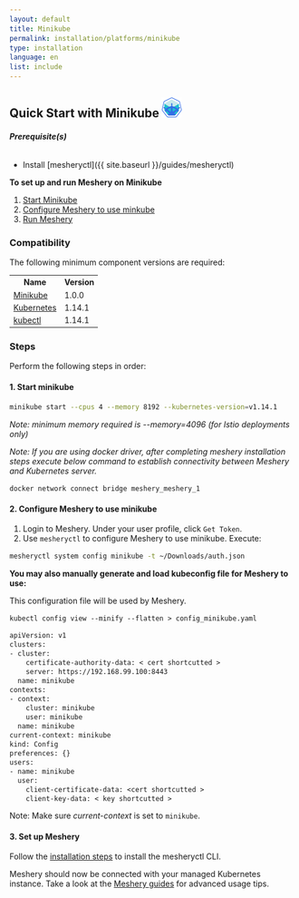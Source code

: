 ```yaml
---
layout: default
title: Minikube
permalink: installation/platforms/minikube
type: installation
language: en
list: include
---
```


## Quick Start with Minikube <img src="/docs/assets/img/platforms/minikube.png" width="35" height="35" />

###### **Prerequisite(s)**

- Install [mesheryctl]({{ site.baseurl }}/guides/mesheryctl)

**To set up and run Meshery on Minikube** 

1. [Start Minikube](#1-start-minikube)
1. [Configure Meshery to use minkube](#2-configure-meshery-to-use-minikube)
1. [Run Meshery](#3-set-up-meshery)

### **Compatibility**
The following minimum component versions are required:

<table id="compatibility-table">
  <tr>
    <th id="model">Name</th>
    <th id="model">Version</th> 
  </tr>
  <tr>
    <td><a href="https://kubernetes.io/docs/tasks/tools/install-minikube/">Minikube</a></td>
    <td>1.0.0 </td>
  </tr>
  <tr>
    <td><a href="https://istio.io/docs/setup/kubernetes/prepare/platform-setup/minikube/">Kubernetes</a></td>
    <td>1.14.1</td>
  </tr>
  <tr>
    <td><a href="https://kubernetes.io/docs/tasks/tools/install-kubectl/">kubectl</a></td>
    <td>1.14.1</td>
  </tr>
</table>

### **Steps**
Perform the following steps in order:

#### 1. **Start minikube**

```bash
minikube start --cpus 4 --memory 8192 --kubernetes-version=v1.14.1
```

*Note: minimum memory required is --memory=4096 (for Istio deployments only)*

*Note: If you are using docker driver, after completing meshery installation steps execute below command to establish connectivity between Meshery and Kubernetes server.*

```
docker network connect bridge meshery_meshery_1
```

#### 2. **Configure Meshery to use minikube**

1. Login to Meshery. Under your user profile, click `Get Token`.
2. Use `mesheryctl` to configure Meshery to use minikube. Execute:

```sh
mesheryctl system config minikube -t ~/Downloads/auth.json
```

**You may also manually generate and load kubeconfig file for Meshery to use:**

This configuration file will be used by Meshery.

```
kubectl config view --minify --flatten > config_minikube.yaml
```

```
apiVersion: v1
clusters:
- cluster:
    certificate-authority-data: < cert shortcutted >
    server: https://192.168.99.100:8443
  name: minikube
contexts:
- context:
    cluster: minikube
    user: minikube
  name: minikube
current-context: minikube
kind: Config
preferences: {}
users:
- name: minikube
  user:
    client-certificate-data: <cert shortcutted >
    client-key-data: < key shortcutted >
```

Note: Make sure *current-context* is set to `minikube`.

#### 3. **Set up Meshery**

Follow the [installation steps](/docs/installation) to install the mesheryctl CLI. 

Meshery should now be connected with your managed Kubernetes instance. Take a look at the [Meshery guides](/docs/guides) for advanced usage tips.

